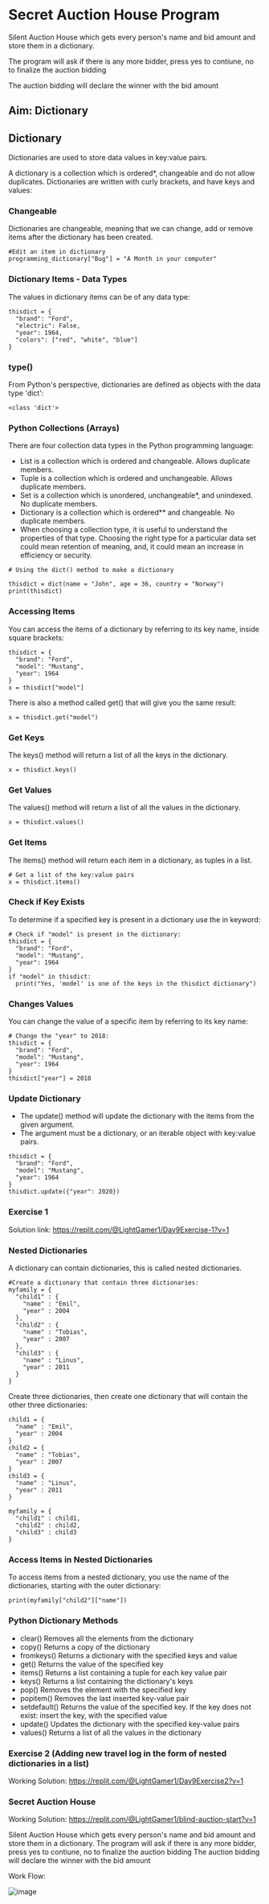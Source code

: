# Secret Auction House Program
Silent Auction House which gets every person's name and bid amount and store them in a dictionary. 

The program will ask if there is any more bidder, press yes to contiune, no to finalize the auction bidding

The auction bidding will declare the winner with the bid amount

## Aim: Dictionary

## Dictionary
Dictionaries are used to store data values in key:value pairs.

A dictionary is a collection which is ordered*, changeable and do not allow duplicates.
Dictionaries are written with curly brackets, and have keys and values:

### Changeable
Dictionaries are changeable, meaning that we can change, add or remove items after the dictionary has been created.
```
#Edit an item in dictionary
programming_dictionary["Bug"] = "A Month in your computer"

```

### Dictionary Items - Data Types
The values in dictionary items can be of any data type:
```
thisdict = {
  "brand": "Ford",
  "electric": False,
  "year": 1964,
  "colors": ["red", "white", "blue"]
}
```

### type()
From Python's perspective, dictionaries are defined as objects with the data type 'dict':
```
<class 'dict'>
```

### Python Collections (Arrays)
There are four collection data types in the Python programming language:

- List is a collection which is ordered and changeable. Allows duplicate members.
- Tuple is a collection which is ordered and unchangeable. Allows duplicate members.
- Set is a collection which is unordered, unchangeable*, and unindexed. No duplicate members.
- Dictionary is a collection which is ordered** and changeable. No duplicate members.
- When choosing a collection type, it is useful to understand the properties of that type. Choosing the right type for a particular data set could mean retention of meaning, and, it could mean an increase in efficiency or security.
```
# Using the dict() method to make a dictionary

thisdict = dict(name = "John", age = 36, country = "Norway")
print(thisdict)
```
### Accessing Items
You can access the items of a dictionary by referring to its key name, inside square brackets:
```
thisdict = {
  "brand": "Ford",
  "model": "Mustang",
  "year": 1964
}
x = thisdict["model"]
```
There is also a method called get() that will give you the same result:
```
x = thisdict.get("model")
```

### Get Keys
The keys() method will return a list of all the keys in the dictionary.
```
x = thisdict.keys()
```

### Get Values
The values() method will return a list of all the values in the dictionary.
```
x = thisdict.values()
```

### Get Items
The items() method will return each item in a dictionary, as tuples in a list.
```
# Get a list of the key:value pairs
x = thisdict.items()
```

### Check if Key Exists
To determine if a specified key is present in a dictionary use the in keyword:
```
# Check if "model" is present in the dictionary:
thisdict = {
  "brand": "Ford",
  "model": "Mustang",
  "year": 1964
}
if "model" in thisdict:
  print("Yes, 'model' is one of the keys in the thisdict dictionary")
```

### Changes Values
You can change the value of a specific item by referring to its key name:
```
# Change the "year" to 2018:
thisdict = {
  "brand": "Ford",
  "model": "Mustang",
  "year": 1964
}
thisdict["year"] = 2018
```

### Update Dictionary
- The update() method will update the dictionary with the items from the given argument.
- The argument must be a dictionary, or an iterable object with key:value pairs.
```
thisdict = {
  "brand": "Ford",
  "model": "Mustang",
  "year": 1964
}
thisdict.update({"year": 2020})
```

### Exercise 1
Solution link: https://replit.com/@LightGamer1/Day9Exercise-1?v=1

### Nested Dictionaries
A dictionary can contain dictionaries, this is called nested dictionaries.
```
#Create a dictionary that contain three dictionaries:
myfamily = {
  "child1" : {
    "name" : "Emil",
    "year" : 2004
  },
  "child2" : {
    "name" : "Tobias",
    "year" : 2007
  },
  "child3" : {
    "name" : "Linus",
    "year" : 2011
  }
}
```
Create three dictionaries, then create one dictionary that will contain the other three dictionaries:
```
child1 = {
  "name" : "Emil",
  "year" : 2004
}
child2 = {
  "name" : "Tobias",
  "year" : 2007
}
child3 = {
  "name" : "Linus",
  "year" : 2011
}

myfamily = {
  "child1" : child1,
  "child2" : child2,
  "child3" : child3
}
```

### Access Items in Nested Dictionaries
To access items from a nested dictionary, you use the name of the dictionaries, starting with the outer dictionary:

```
print(myfamily["child2"]["name"])
```

### Python Dictionary Methods
- clear()	Removes all the elements from the dictionary
- copy()	Returns a copy of the dictionary
- fromkeys()	Returns a dictionary with the specified keys and value
- get()	Returns the value of the specified key
- items()	Returns a list containing a tuple for each key value pair
- keys()	Returns a list containing the dictionary's keys
- pop()	Removes the element with the specified key
- popitem()	Removes the last inserted key-value pair
- setdefault()	Returns the value of the specified key. If the key does not exist: insert the key, with the specified value
- update()	Updates the dictionary with the specified key-value pairs
- values()	Returns a list of all the values in the dictionary

### Exercise 2 (Adding new travel log in the form of nested dictionaries in a list)
Working Solution: https://replit.com/@LightGamer1/Day9Exercise2?v=1

### Secret Auction House

Working Solution: https://replit.com/@LightGamer1/blind-auction-start?v=1

Silent Auction House which gets every person's name and bid amount and store them in a dictionary. 
The program will ask if there is any more bidder, press yes to contiune, no to finalize the auction bidding
The auction bidding will declare the winner with the bid amount

Work Flow:


![image](https://user-images.githubusercontent.com/100339175/226159503-f802b0c2-0fca-4dfa-877f-16334f7ddee7.png)




